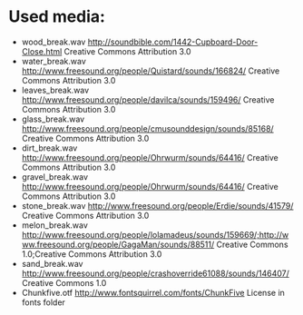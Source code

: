 # Used media:

- wood_break.wav http://soundbible.com/1442-Cupboard-Door-Close.html Creative Commons Attribution 3.0
- water_break.wav http://www.freesound.org/people/Quistard/sounds/166824/ Creative Commons Attribution 3.0
- leaves_break.wav http://www.freesound.org/people/davilca/sounds/159496/ Creative Commons Attribution 3.0
- glass_break.wav http://www.freesound.org/people/cmusounddesign/sounds/85168/ Creative Commons Attribution 3.0
- dirt_break.wav http://www.freesound.org/people/Ohrwurm/sounds/64416/ Creative Commons Attribution 3.0
- gravel_break.wav http://www.freesound.org/people/Ohrwurm/sounds/64416/ Creative Commons Attribution 3.0
- stone_break.wav http://www.freesound.org/people/Erdie/sounds/41579/ Creative Commons Attribution 3.0
- melon_break.wav http://www.freesound.org/people/lolamadeus/sounds/159669/;http://www.freesound.org/people/GagaMan/sounds/88511/ Creative Commons 1.0;Creative Commons Attribution 3.0
- sand_break.wav http://www.freesound.org/people/crashoverride61088/sounds/146407/ Creative Commons 1.0
- Chunkfive.otf http://www.fontsquirrel.com/fonts/ChunkFive License in fonts folder
